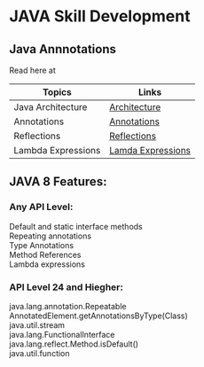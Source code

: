 # JAVA Skill Development

## Java Annnotations

Read here at 

|Topics         | Links     |
|---------------|-----------|
|Java Architecture |[Architecture](https://dzone.com/articles/jvm-architecture-explained)|
|Annotations    |[Annotations](https://docs.oracle.com/javase/tutorial/java/annotations/)|
|Reflections    |[Reflections](https://docs.oracle.com/javase/tutorial/reflect/)|
|Lambda Expressions|[Lamda Expressions](https://docs.oracle.com/javase/tutorial/java/javaOO/lambdaexpressions.html)|



## JAVA 8 Features:

### Any API Level:<br>
Default and static interface methods<br>
Repeating annotations<br>
Type Annotations<br>
Method References<br>
Lambda expressions<br>


### API Level 24 and Hiegher:<br>
java.lang.annotation.Repeatable<br>
AnnotatedElement.getAnnotationsByType(Class)<br>
java.util.stream<br>
java.lang.FunctionalInterface<br>
java.lang.reflect.Method.isDefault()<br>
java.util.function<br>

